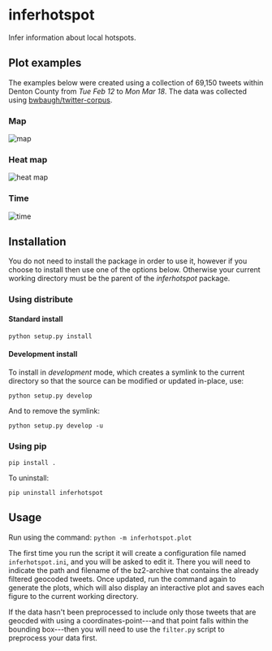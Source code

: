 inferhotspot
============

Infer information about local hotspots.

Plot examples
-------------

The examples below were created using a collection of 69,150 tweets
within Denton County from *Tue Feb 12* to *Mon Mar 18*. The data was
collected using [bwbaugh/twitter-corpus][].

### Map

![map][]

### Heat map

![heat map][]

### Time

![time][]

Installation
------------

You do not need to install the package in order to use it, however if
you choose to install then use one of the options below. Otherwise your
current working directory must be the parent of the *inferhotspot*
package.

### Using distribute

#### Standard install

`python setup.py install`

#### Development install

To install in *development* mode, which creates a symlink to the current
directory so that the source can be modified or updated in-place, use:

`python setup.py develop`

And to remove the symlink:

`python setup.py develop -u`

### Using pip

`pip install .`

To uninstall:

`pip uninstall inferhotspot`

Usage
-----

Run using the command: `python -m inferhotspot.plot`

The first time you run the script it will create a configuration file
named `inferhotspot.ini`, and you will be asked to edit it. There you
will need to indicate the path and filename of the bz2-archive that
contains the already filtered geocoded tweets. Once updated, run the
command again to generate the plots, which will also display an
interactive plot and saves each figure to the current working directory.

If the data hasn't been preprocessed to include only those tweets that
are geocded with using a coordinates-point---and that point falls within
the bounding box---then you will need to use the `filter.py` script to
preprocess your data first.

  [bwbaugh/twitter-corpus]: https://github.com/bwbaugh/twitter-corpus
  [map]: http://s23.postimg.org/9j63tpl7v/map.png
  [heat map]: http://s8.postimg.org/48vg5s1ed/heatmap.png
  [time]: http://s24.postimg.org/sluzx4jhx/time.png
